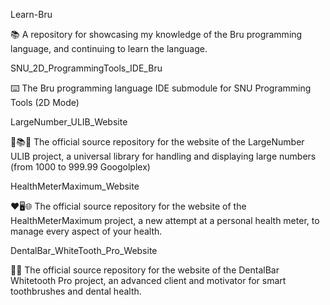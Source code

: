 
Learn-Bru

📚️ A repository for showcasing my knowledge of the Bru programming language, and continuing to learn the language. 

SNU_2D_ProgrammingTools_IDE_Bru

⌨️ The Bru programming language IDE submodule for SNU Programming Tools (2D Mode)

LargeNumber_ULIB_Website

🔢️📚️🌐️ The official source repository for the website of the LargeNumber ULIB project, a universal library for handling and displaying large numbers (from 1000 to 999.99 Googolplex) 

HealthMeterMaximum_Website

❤️🖥️🌐️ The official source repository for the website of the HealthMeterMaximum project, a new attempt at a personal health meter, to manage every aspect of your health. 
 
DentalBar_WhiteTooth_Pro_Website

🦷️🌐️ The official source repository for the website of the DentalBar Whitetooth Pro project, an advanced client and motivator for smart toothbrushes and dental health. 

